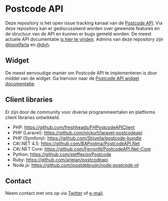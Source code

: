 # Postcode API

Deze repository is het open issue tracking kanaal van de [Postcode API](https://www.postcodeapi.nu). Via deze repository kan er gediscussieerd worden over gewenste features en de structuur van de API en kunnen er bugs gemeld worden. De meest actuele API documentatie [is hier te vinden](https://www.postcodeapi.nu/docs). Admins van deze repository zijn [@joostfarla](https://github.com/joostfarla) en [@dvh](https://github.com/dvh).

## Widget

De meest eenvoudige manier om Postcode API te implementeren is door middel van de widget.
Ga hiervoor naar de [Postcode API widget documentatie](docs/widget.md).

## Client libraries

Er zijn door de community voor diverse programmeertalen en platforms client libraries ontwikkeld.

* PHP: <https://github.com/freshheads/FHPostcodeAPIClient>
* PHP (Laravel): <https://github.com/nickurt/laravel-postcodeapi>
* PHP (Symfony): <https://github.com/Shivella/postcode-bundle>
* C#/.NET 4.5: <https://github.com/BAPostma/PostcodeAPI.Net>
* C#/.NET Core: <https://github.com/FerronN/PostcodeAPI.Net-Core>
* Python: <https://github.com/steffex/pyPostcode>
* Ruby: <https://github.com/ariejan/postcodeapi>
* Node.js: <https://github.com/joostdebruijn/node-postcode-nl>

## Contact

Neem contact met ons op via [Twitter](https://twitter.com/postcodeapi) of [e-mail](mailto:info@postcodeapi.nu).
